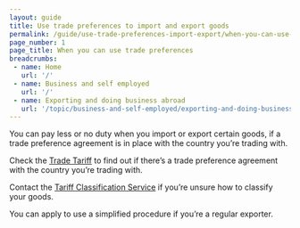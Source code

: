 ```yaml
---
layout: guide
title: Use trade preferences to import and export goods
permalink: /guide/use-trade-preferences-import-export/when-you-can-use-trade-preferences.html
page_number: 1
page_title: When you can use trade preferences
breadcrumbs:
 - name: Home
   url: '/'
 - name: Business and self employed
   url: '/'
 - name: Exporting and doing business abroad
   url: '/topic/business-and-self-employed/exporting-and-doing-business-abroad.html'   
---
```


You can pay less or no duty when you import or export certain goods, if a trade preference agreement is in place with the country you’re trading with. 

Check the [Trade Tariff](https://govuk-import-export.herokuapp.com/start/trade-tariff.html) to find out if there’s a trade preference agreement with the country you’re trading with. 

Contact the [Tariff Classification Service](/government/organisations/hm-revenue-customs/contact/tariff-classification-service) if you’re unsure how to classify your goods. 

You can apply to use a simplified procedure if you’re a regular exporter.
